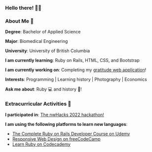 ###  Hello there! 🙂👋

<!--
**omar1209/omar1209** is a ✨ _special_ ✨ repository because its `README.md` (this file) appears on your GitHub profile.

Here are some ideas to get you started:

- 🔭 I’m currently working on ...
- 🌱 I’m currently learning ...
- 👯 I’m looking to collaborate on ...
- 🤔 I’m looking for help with ...
- 💬 Ask me about ...
- 📫 How to reach me: ...
- 😄 Pronouns: ...
- ⚡ Fun fact: ...
-->

### About Me 🤔


**Degree**: Bachelor of Applied Science 

**Major**: Biomedical Engineering

**University**: University of British Columbia

**I am currently learning**: Ruby on Rails, HTML, CSS, and Bootstrap

**I am currently working on**: Completing my [gratitude web application](https://github.com/omar1209/gratit-you-de)! 

**Interests**: Programming | Learning history | Photography | Economics

**Ask me about**: Ruby 💻 and history 📜!

### Extracurricular Activities 🧐

**I participated in**: [The nwHacks 2022 hackathon!](https://www.nwhacks.io/) 

**I am using the following platforms to learn new languages**:

* [The Complete Ruby on Rails Developer Course on Udemy](https://www.udemy.com/course/the-complete-ruby-on-rails-developer-course/)
* [Responsive Web Design on freeCodeCamp](https://www.freecodecamp.org/learn/responsive-web-design/)
* [Learn Ruby on Codecademy](https://www.codecademy.com/learn/learn-ruby)
